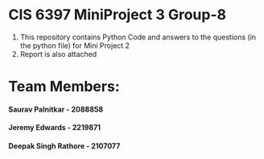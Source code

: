 # CIS 6397 MiniProject 3 Group-8
1. This repository contains Python Code and answers to the questions (in the python file) for Mini Project 2
2. Report is also attached


# Team Members:
#### Saurav Palnitkar - 2088858
#### Jeremy Edwards - 2219871
#### Deepak Singh Rathore - 2107077
